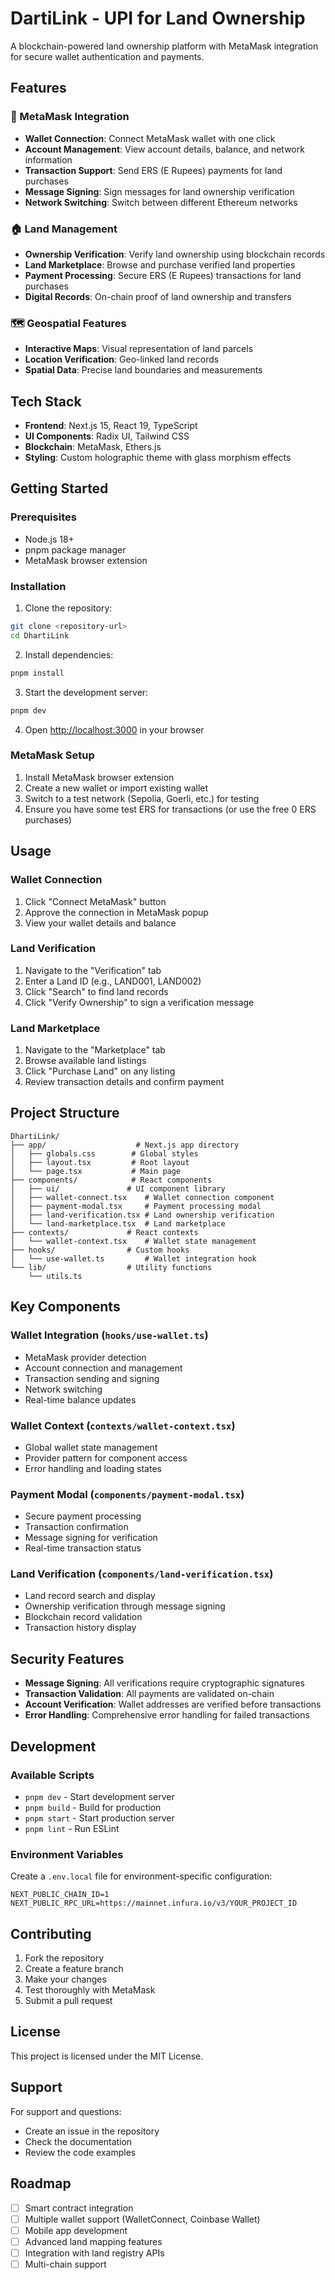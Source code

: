 # DartiLink - UPI for Land Ownership

A blockchain-powered land ownership platform with MetaMask integration for secure wallet authentication and payments.

## Features

### 🔗 MetaMask Integration
- **Wallet Connection**: Connect MetaMask wallet with one click
- **Account Management**: View account details, balance, and network information
- **Transaction Support**: Send ERS (E Rupees) payments for land purchases
- **Message Signing**: Sign messages for land ownership verification
- **Network Switching**: Switch between different Ethereum networks

### 🏠 Land Management
- **Ownership Verification**: Verify land ownership using blockchain records
- **Land Marketplace**: Browse and purchase verified land properties
- **Payment Processing**: Secure ERS (E Rupees) transactions for land purchases
- **Digital Records**: On-chain proof of land ownership and transfers

### 🗺️ Geospatial Features
- **Interactive Maps**: Visual representation of land parcels
- **Location Verification**: Geo-linked land records
- **Spatial Data**: Precise land boundaries and measurements

## Tech Stack

- **Frontend**: Next.js 15, React 19, TypeScript
- **UI Components**: Radix UI, Tailwind CSS
- **Blockchain**: MetaMask, Ethers.js
- **Styling**: Custom holographic theme with glass morphism effects

## Getting Started

### Prerequisites

- Node.js 18+ 
- pnpm package manager
- MetaMask browser extension

### Installation

1. Clone the repository:
```bash
git clone <repository-url>
cd DhartiLink
```

2. Install dependencies:
```bash
pnpm install
```

3. Start the development server:
```bash
pnpm dev
```

4. Open [http://localhost:3000](http://localhost:3000) in your browser

### MetaMask Setup

1. Install MetaMask browser extension
2. Create a new wallet or import existing wallet
3. Switch to a test network (Sepolia, Goerli, etc.) for testing
4. Ensure you have some test ERS for transactions (or use the free 0 ERS purchases)

## Usage

### Wallet Connection

1. Click "Connect MetaMask" button
2. Approve the connection in MetaMask popup
3. View your wallet details and balance

### Land Verification

1. Navigate to the "Verification" tab
2. Enter a Land ID (e.g., LAND001, LAND002)
3. Click "Search" to find land records
4. Click "Verify Ownership" to sign a verification message

### Land Marketplace

1. Navigate to the "Marketplace" tab
2. Browse available land listings
3. Click "Purchase Land" on any listing
4. Review transaction details and confirm payment

## Project Structure

```
DhartiLink/
├── app/                    # Next.js app directory
│   ├── globals.css        # Global styles
│   ├── layout.tsx         # Root layout
│   └── page.tsx           # Main page
├── components/            # React components
│   ├── ui/               # UI component library
│   ├── wallet-connect.tsx    # Wallet connection component
│   ├── payment-modal.tsx     # Payment processing modal
│   ├── land-verification.tsx # Land ownership verification
│   └── land-marketplace.tsx  # Land marketplace
├── contexts/             # React contexts
│   └── wallet-context.tsx    # Wallet state management
├── hooks/                # Custom hooks
│   └── use-wallet.ts         # Wallet integration hook
└── lib/                  # Utility functions
    └── utils.ts
```

## Key Components

### Wallet Integration (`hooks/use-wallet.ts`)
- MetaMask provider detection
- Account connection and management
- Transaction sending and signing
- Network switching
- Real-time balance updates

### Wallet Context (`contexts/wallet-context.tsx`)
- Global wallet state management
- Provider pattern for component access
- Error handling and loading states

### Payment Modal (`components/payment-modal.tsx`)
- Secure payment processing
- Transaction confirmation
- Message signing for verification
- Real-time transaction status

### Land Verification (`components/land-verification.tsx`)
- Land record search and display
- Ownership verification through message signing
- Blockchain record validation
- Transaction history display

## Security Features

- **Message Signing**: All verifications require cryptographic signatures
- **Transaction Validation**: All payments are validated on-chain
- **Account Verification**: Wallet addresses are verified before transactions
- **Error Handling**: Comprehensive error handling for failed transactions

## Development

### Available Scripts

- `pnpm dev` - Start development server
- `pnpm build` - Build for production
- `pnpm start` - Start production server
- `pnpm lint` - Run ESLint

### Environment Variables

Create a `.env.local` file for environment-specific configuration:

```env
NEXT_PUBLIC_CHAIN_ID=1
NEXT_PUBLIC_RPC_URL=https://mainnet.infura.io/v3/YOUR_PROJECT_ID
```

## Contributing

1. Fork the repository
2. Create a feature branch
3. Make your changes
4. Test thoroughly with MetaMask
5. Submit a pull request

## License

This project is licensed under the MIT License.

## Support

For support and questions:
- Create an issue in the repository
- Check the documentation
- Review the code examples

## Roadmap

- [ ] Smart contract integration
- [ ] Multiple wallet support (WalletConnect, Coinbase Wallet)
- [ ] Mobile app development
- [ ] Advanced land mapping features
- [ ] Integration with land registry APIs
- [ ] Multi-chain support

